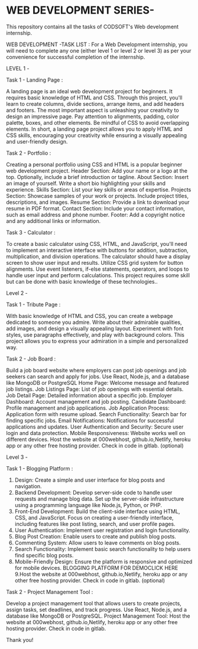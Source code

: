 # WEB DEVELOPMENT SERIES-

This repository contains all the tasks of CODSOFT's Web development internship.

WEB DEVELOPMENT -TASK LIST :
For a Web Development internship, you will need to complete any one (either level 1 or level 2 or
level 3) as per your convenience for successful completion of the internship.

LEVEL 1 -

Task 1 - Landing Page : 

A landing page is an ideal web development project for beginners. It requires basic
knowledge of HTML and CSS. Through this project, you'll learn to create columns, divide
sections, arrange items, and add headers and footers. The most important aspect is
unleashing your creativity to design an impressive page. Pay attention to alignments,
padding, color palette, boxes, and other elements. Be mindful of CSS to avoid overlapping
elements. In short, a landing page project allows you to apply HTML and CSS skills,
encouraging your creativity while ensuring a visually appealing and user-friendly design.

Task 2 - Portfolio :

Creating a personal portfolio using CSS and HTML is a popular beginner web development
project.
Header Section: Add your name or a logo at the top.
Optionally, include a brief introduction or tagline.
About Section: Insert an image of yourself.
Write a short bio highlighting your skills and experience.
Skills Section: List your key skills or areas of expertise.
Projects Section: Showcase samples of your work or projects.
Include project titles, descriptions, and images.
Resume Section: Provide a link to download your resume in PDF format.
Contact Section: Include your contact information, such as email address and phone
number.
Footer: Add a copyright notice and any additional links or information.

Task 3 - Calculator :

To create a basic calculator using CSS, HTML, and JavaScript, you'll need to implement an
interactive interface with buttons for addition, subtraction, multiplication, and division
operations. The calculator should have a display screen to show user input and results. Utilize
CSS grid system for button alignments. Use event listeners, if-else statements, operators, and
loops to handle user input and perform calculations. This project requires some skill but can be
done with basic knowledge of these technologies..

Level 2 -

Task 1 - Tribute Page :

With basic knowledge of HTML and CSS, you can create a webpage dedicated to someone you
admire. Write about their admirable qualities, add images, and design a visually appealing
layout. Experiment with font styles, use paragraphs effectively, and play with background
colors. This project allows you to express your admiration in a simple and personalized way.

Task 2 - Job Board :

Build a job board website where employers can post job openings and job seekers can
search and apply for jobs. Use React, Node.js, and a database like MongoDB or PostgreSQL
Home Page: Welcome message and featured job listings.
Job Listings Page: List of job openings with essential details.
Job Detail Page: Detailed information about a specific job.
Employer Dashboard: Account management and job posting.
Candidate Dashboard: Profile management and job applications.
Job Application Process: Application form with resume upload.
Search Functionality: Search bar for finding specific jobs.
Email Notifications: Notifications for successful applications and updates.
User Authentication and Security: Secure user login and data protection.
Mobile Responsiveness: Website works well on different devices.
Host the website at 000webhost, github.io,Netlify, heroku app or any other free hosting
provider. Check in code in gitlab. (optional)

Level 3 -

Task 1 - Blogging Platform :

1. Design: Create a simple and user interface for blog posts and navigation.
2. Backend Development: Develop server-side code to handle user requests and manage blog
data.
Set up the server-side infrastructure using a programming language like Node.js, Python, or
PHP.
3. Front-End Development: Build the client-side interface using HTML, CSS, and JavaScript.
Focus on creating a user-friendly interface, including features like post listing, search, and user
profile pages.
4. User Authentication: Implement user registration and login functionality.
5. Blog Post Creation: Enable users to create and publish blog posts.
6. Commenting System: Allow users to leave comments on blog posts.
7. Search Functionality: Implement basic search functionality to help users find specific blog
posts.
8. Mobile-Friendly Design: Ensure the platform is responsive and optimized for mobile devices.
BLOGGING PLATFORM FOR DEMOCLICK HERE
9.Host the website at 000webhost, github.io,Netlify, heroku app or any other free hosting
provider. Check in code in gitlab. (optional)

Task 2 - Project Management Tool :

Develop a project management tool that allows users to create projects, assign tasks, set
deadlines, and track progress. Use React, Node.js, and a database like MongoDB or
PostgreSQL.
Project Management Tool:
Host the website at 000webhost, github.io,Netlify, heroku app or any other free hosting
provider. Check in code in gitlab.

Thank you!
